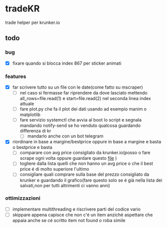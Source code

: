 # tradeKR
trade helper per krunker.io
## todo
### bug
- [x] fixare quando si blocca index 867 per sticker animati
### features 
- [x] far scrivere tutto su un file con le date(come fatto su mscraper)
  - [ ] nel caso si fermasse far riprendere da dove lasciato mettendo all_rows=file.read(1) e start=file.read(2) nel seconda linea index attuale 
  - [ ] fare plot.py che fa il plot dei dati usando ad esempio manim o matplotlib
  - [ ] fare servizio systemctl che avvia al boot lo script e segnala mandando notify-send se ho venduto qualcosa guardando differenza di kr
    - [ ] mandarlo anche con un bot telegram  
- [x] riordinare in base a margine/bestprice oppure in base a margine e basta o bestprice e basta
  - [ ] comparare con avg price consigliato da krunker.io(posso o fare scrape ogni volta oppure guardare questo [file](https://api.krunker.io/webhooks/general/items/prices) )
  - [ ] togliere dalla lista quelli che non hanno un avg price o che il best price é di molto superiore l'ultimo
  - [ ] consigliare quali comprare sulla base del prezzo consigliato da krunker e guardando il grafico(fare questo solo se é giá nella lista dei salvati,non per tutti altrimenti ci vanno anni)
### ottimizzazioni
- [ ] implementare multithreading e riscrivere parti del codice vario
- [ ] skippare appena capisce che non c'é un item anziché aspettare che appaia anche se cé scritto item not found o roba simile
